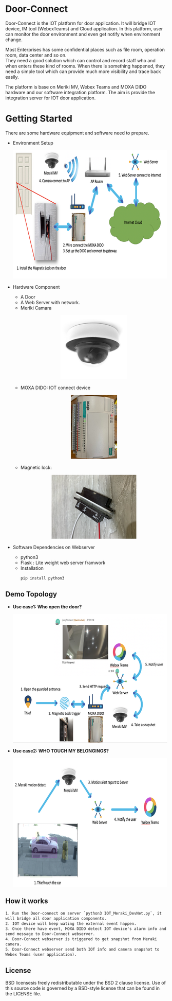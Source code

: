 Door-Connect
=====
Door-Connect is the IOT platform for door application.
It will bridge IOT device, IM tool (WebexTeams) and Cloud application.
In this platform, user can monitor the door environment and even get notify when environment change.

Most Enterprises has some confidential places such as file room, operation room, data center and so on. <br />
They need a good solution which can control and record staff who and when enters these kind of rooms. When there is something happened, they need a simple tool which can provide much more visibility and trace back easily.

The platform is base on Meriki MV, Webex Teams and MOXA DIDO hardware and our software integration platform.
The aim is provide the integration server for IOT door application.

# Getting Started
There are some hardware equipment and software need to prepare.
* Environment Setup
    <p align=center>
    <img src="docs/environment.png" alt="env" height=400px>
    </p>
* Hardware Component
    * A Door
    * A Web Server with network.
    *  Meriki Camara
        <p align=center>
        <img src="docs/meraki_mv.png" alt="Meriki Camara" height=200px>
        </p>
    *  MOXA DIDO: IOT connect device
        <p align=center>
        <img src="docs/moxa_dido.png" alt="iot switch" height=200px>
        </p>
    *  Magnetic lock:
        <p align=center>
        <img src="docs/magnetic_lock.png" alt="Magnetic Lock" height=200px>
        </p>

* Software Dependencies on Webserver
    * python3 
    * Flask : Lite weight web server framwork
    * Installation
        ```bash
        pip install python3
        ```
## Demo Topology
* **Use case1: Who open the door?**
    <p align=center>
    <img src="docs/usercase1.png" alt="usercase1" height=400px>
    </p>
* **Use case2: WHO TOUCH MY BELONGINGS?**
    <p align=center>
    <img src="docs/usercase2.png" alt="usercase2" height=400px>
    </p>
## How it works
    1. Run the Door-connect on server `python3 IOT_Meraki_DevNet.py`, it will bridge all door application components.
    2. IOT device will keep wating the external event happen.
    3. Once there have event, MOXA DIDO detect IOT device's alarm info and send message to Door-Connect webserver.
    4. Door-Connect webserver is triggered to get snapshot from Meraki camera.
    5. Door-Connect webserver send both IOT info and camera snapshot to Webex Teams (user application).

## License
BSD licensesis freely redistributable under the BSD 2 clause license. Use of this source code is governed by a BSD-style license that can be found in the LICENSE file.

